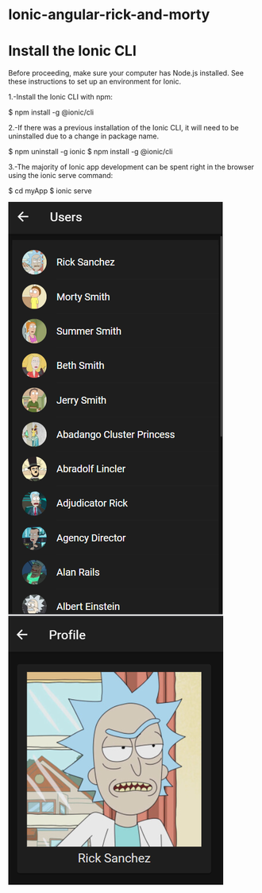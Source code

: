 # Ionic-angular-rick-and-morty

# Install the Ionic CLI
Before proceeding, make sure your computer has Node.js installed. See these instructions to set up an environment for Ionic.

1.-Install the Ionic CLI with npm:

$ npm install -g @ionic/cli

2.-If there was a previous installation of the Ionic CLI, it will need to be uninstalled due to a change in package name.

$ npm uninstall -g ionic
$ npm install -g @ionic/cli

3.-The majority of Ionic app development can be spent right in the browser using the ionic serve command:

$ cd myApp
$ ionic serve


![Imagen de muestra del proyecto ](https://github.com/srpollin1/ionic-angular-rick-and-morty/blob/main/userList.png)
![Imagen de muestra del proyecto 2](https://github.com/srpollin1/ionic-angular-rick-and-morty/blob/main/rickprofile.png)
